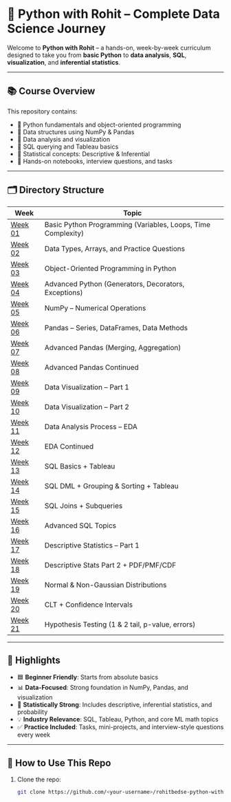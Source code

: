 # 📘 Python with Rohit – Complete Data Science Journey

Welcome to **Python with Rohit** – a hands-on, week-by-week curriculum designed to take you from **basic Python** to **data analysis**, **SQL**, **visualization**, and **inferential statistics**.

---

## 📚 Course Overview

This repository contains:
- 📌 Python fundamentals and object-oriented programming
- 📌 Data structures using NumPy & Pandas
- 📌 Data analysis and visualization
- 📌 SQL querying and Tableau basics
- 📌 Statistical concepts: Descriptive & Inferential
- 📌 Hands-on notebooks, interview questions, and tasks

---

## 🗂️ Directory Structure

| Week | Topic |
|------|-------|
| [Week 01](./Week%2001%20Basic%20Python%20Programming/) | Basic Python Programming (Variables, Loops, Time Complexity) |
| [Week 02](./Week%2002%20Python%20Data%20types/) | Data Types, Arrays, and Practice Questions |
| [Week 03](./Week%2003%20Object%20Oriented%20Programming%20(OOP)/) | Object-Oriented Programming in Python |
| [Week 04](./Week%2004%20Advanced%20Python/) | Advanced Python (Generators, Decorators, Exceptions) |
| [Week 05](./Week%2005%20Numpy/) | NumPy – Numerical Operations |
| [Week 06](./Week%2006%20Pandas/) | Pandas – Series, DataFrames, Data Methods |
| [Week 07](./Week%2007%20Advanced%20Pandas/) | Advanced Pandas (Merging, Aggregation) |
| [Week 08](./Week%2008%20Advanced%20Pandas%20Continued/) | Advanced Pandas Continued |
| [Week 09](./Week%2009%20Data%20Visualization/) | Data Visualization – Part 1 |
| [Week 10](./Week%2010%20Data%20Visualization%20Continued/) | Data Visualization – Part 2 |
| [Week 11](./Week%2011%20Data%20Analysis%20Process/) | Data Analysis Process – EDA |
| [Week 12](./Week%2012%20Data%20Analysis%20Process%20Continued/) | EDA Continued |
| [Week 13](./Week%2013%20SQL%20Basics/) | SQL Basics + Tableau |
| [Week 14](./Week%2014%20SQL%20Continued%20-%201/) | SQL DML + Grouping & Sorting + Tableau |
| [Week 15](./Week%2015%20SQL%20Continued%20-%202/) | SQL Joins + Subqueries |
| [Week 16](./Week%2016%20Advanced%20SQL/) | Advanced SQL Topics |
| [Week 17](./Week%2017%20Descriptive%20Statistics/) | Descriptive Statistics – Part 1 |
| [Week 18](./Week%2018%20Descriptive%20Statistics%20Contd/) | Descriptive Stats Part 2 + PDF/PMF/CDF |
| [Week 19](./Week%2019%20Probability%20Distributions/) | Normal & Non-Gaussian Distributions |
| [Week 20](./Week%2020%20Inferential%20Statistics/) | CLT + Confidence Intervals |
| [Week 21](./Week%2021%20Hypothesis%20Testing/) | Hypothesis Testing (1 & 2 tail, p-value, errors) |

---

## 🧠 Highlights

- 🟦 **Beginner Friendly**: Starts from absolute basics  
- 📊 **Data-Focused**: Strong foundation in NumPy, Pandas, and visualization  
- 🧮 **Statistically Strong**: Includes descriptive, inferential statistics, and probability  
- 💡 **Industry Relevance**: SQL, Tableau, Python, and core ML math topics  
- ✅ **Practice Included**: Tasks, mini-projects, and interview-style questions every week

---

## 🔧 How to Use This Repo

1. Clone the repo:
   ```bash
   git clone https://github.com/<your-username>/rohitbedse-python-with-rohit-.git
